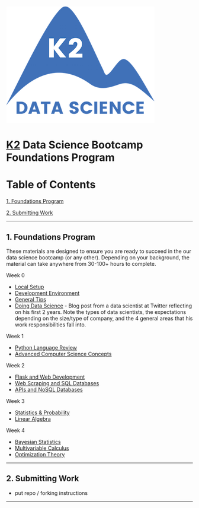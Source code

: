 ![K2 logo](images/k2_logo.png)

# [K2](http://www.k2datascience.com/) Data Science Bootcamp Foundations Program

# Table of Contents

[1. Foundations Program](#section-a)

[2. Submitting Work](#section-b)

---

## <a name="section-a"></a>1.  Foundations Program

These materials are designed to ensure you are ready to succeed in the our data science bootcamp (or any other). Depending on your background, the material can take anywhere from 30-100+ hours to complete.

Week 0
  - [Local Setup](0-local-setup.md)
  - [Development Environment](0-environment.md)
  - [General Tips](0-general-tips.md)
  - [Doing Data Science](https://medium.com/@rchang/my-two-year-journey-as-a-data-scientist-at-twitter-f0c13298aee6#.qfovgm9ps) - Blog post from a data scientist at Twitter reflecting on his first 2 years. Note the types of data scientists, the expectations depending on the size/type of company, and the 4 general areas that his work responsibilities fall into.

Week 1
  - [Python Language Review](1-python.md)
  - [Advanced Computer Science Concepts](1-cs-concepts.md)

Week 2
  - [Flask and Web Development](2-flask.md)
  - [Web Scraping and SQL Databases](2-scraping-sql.md)
  - [APIs and NoSQL Databases](2-api-nosql.md)

Week 3
 - [Statistics & Probability](3-statistics-probability.md)
 - [Linear Algebra](3-linear-algebra.md)

Week 4
 - [Bayesian Statistics](4-bayesian-statistics.md)
 - [Multivariable Calculus](4-calculus.md)
 - [Optimization Theory](4-optimization-theory.md)

---

## <a name="section-b"></a>2.  Submitting Work

- put repo / forking instructions

---
